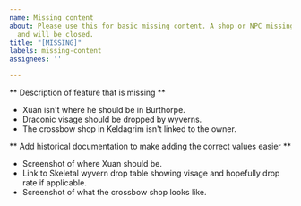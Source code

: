 ```yaml
---
name: Missing content
about: Please use this for basic missing content. A shop or NPC missing is not a bug
  and will be closed.
title: "[MISSING]"
labels: missing-content
assignees: ''

---
```


** Description of feature that is missing **

- Xuan isn't where he should be in Burthorpe.
- Draconic visage should be dropped by wyverns.
- The crossbow shop in Keldagrim isn't linked to the owner.

** Add historical documentation to make adding the correct values easier **

- Screenshot of where Xuan should be.
- Link to Skeletal wyvern drop table showing visage and hopefully drop rate if applicable.
- Screenshot of what the crossbow shop looks like.
